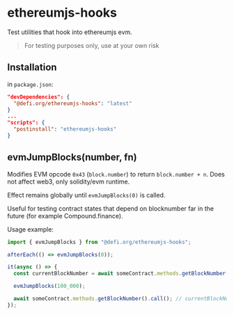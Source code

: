 # ethereumjs-hooks

Test utilities that hook into ethereumjs evm.

> For testing purposes only, use at your own risk

## Installation

in `package.json`:

```json
"devDependencies": {
  "@defi.org/ethereumjs-hooks": "latest"
}
...
"scripts": {
  "postinstall": "ethereumjs-hooks"
}
```

## evmJumpBlocks(number, fn)

Modifies EVM opcode `0x43` (`block.number`) to return `block.number + n`. Does not affect web3, only solidity/evm runtime.

Effect remains globally until `evmJumpBlocks(0)` is called.

Useful for testing contract states that depend on blocknumber far in the future (for example Compound.finance).

Usage example:

```typescript
import { evmJumpBlocks } from "@defi.org/ethereumjs-hooks";

afterEach(() => evmJumpBlocks(0));

it(async () => {
  const currentBlockNumber = await someContract.methods.getBlockNumber().call(); // solidity 'block.number'

  evmJumpBlocks(100_000);

  await someContract.methods.getBlockNumber().call(); // currentBlockNumber + 100,000
});
```
